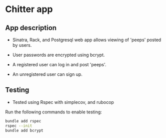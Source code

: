 # Chitter app

## App description

* Sinatra, Rack, and Postgresql web app allows viewing of 'peeps' posted by users.

* User passwords are encrypted using bcrypt.

* A registered user can log in and post 'peeps'.

* An unregistered user can sign up.

## Testing

* Tested using Rspec with simplecov, and rubocop

Run the following commands to enable testing:

```bash
bundle add rspec
rspec --init
bundle add bcrypt
```